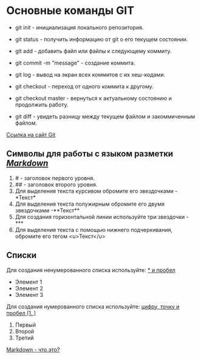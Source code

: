

# Основные команды GIT

- git init - инициализация локального репозитория.

- git status - получить информацию от git о его текущем состоянии.

- git add - добавить файл или файлы к следующему коммиту.

- git commit -m "message" - создание коммита.

- git log - вывод на экран всех коммитов с их хеш-кодами.

- git checkout - переход от одного коммита к другому.

- git checkout master - вернуться к актуальному состоянию и продолжить работу.

- git diff - увидеть разницу между текущем файлом и закоммиченным файлом.

[Ссылка на сайт Git](https://git-scm.com/)





## Символы для работы с языком разметки ***<u>Markdown</u>***

1. \# - заголовок первого уровня.
2. \## - заголовок второго уровня.
3. Для выделения текста курсивом обромите его звездочками - \*Текст\*
4. Для выделения текста полужирным обромите его двумя звездочками -**Текст\*\*
5. Для создания горизонтальной линии используйте три звездочки - ***
6. Для выделения текста с помощью нижнего подчеркивания, обромите его тегом \<u>Текст\</u>

## Списки

Для создания ненумерованного списка используйте: <u> * и пробел </u>
* Элемент 1
* Элемент 2 
* Элемент 3

Для создания нумерованного списка используйте: <u> цифру, точку и пробел (1. ) </u>

1. Первый 
2. Второй
3. Третий

[Markdown - что это?](https://ru.wikipedia.org/wiki/Markdown)














































